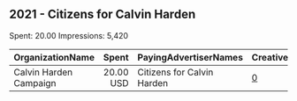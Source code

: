 ## 2021 - Citizens for Calvin Harden 
Spent: 20.00
Impressions: 5,420

|OrganizationName|Spent|PayingAdvertiserNames|CreativeUrls|Impressions|Genders|AgeBrackets|CountryCodes|BillingAddresses|CandidateBallotInformation|
|:---|---:|:---|:---|---:|:---|:---|:---|:---|:---|
|Calvin Harden Campaign|20.00 USD|Citizens for Calvin Harden|[0](https://www.snap.com/political-ads/asset/cda60f4c579e9b0a0a350ae6340c63109d45f52f05f296ef34a04185d452b6ba?mediaType=jpeg)|5,420|||united states|US|Calvin Harden|
